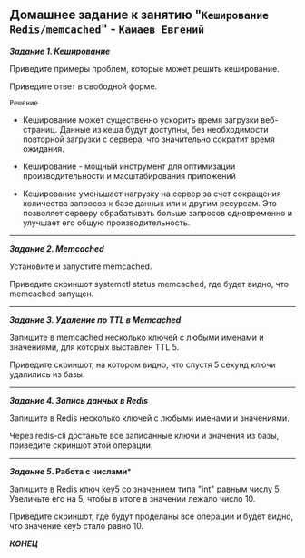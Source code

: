 ## Домашнее задание к занятию "`Кеширование Redis/memcached`" - `Камаев Евгений`

***Задание 1. Кеширование***

Приведите примеры проблем, которые может решить кеширование.

Приведите ответ в свободной форме.

`Решение`


* Кеширование может существенно ускорить время загрузки веб-страниц. Данные из кеша будут доступны, без необходимости повторной загрузки с сервера, что значительно сократит время ожидания.

* Кеширование - мощный инструмент для оптимизации производительности и масштабирования приложений

* Кеширование уменьшает нагрузку на сервер за счет сокращения количества запросов к базе данных или к другим ресурсам. Это позволяет серверу обрабатывать больше запросов одновременно и улучшает его общую производительность.


---

***Задание 2. Memcached***

Установите и запустите memcached.

Приведите скриншот systemctl status memcached, где будет видно, что memcached запущен.

---

***Задание 3. Удаление по TTL в Memcached***

Запишите в memcached несколько ключей с любыми именами и значениями, для которых выставлен TTL 5.

Приведите скриншот, на котором видно, что спустя 5 секунд ключи удалились из базы.

---

***Задание 4. Запись данных в Redis***

Запишите в Redis несколько ключей с любыми именами и значениями.

Через redis-cli достаньте все записанные ключи и значения из базы, приведите скриншот этой операции.

---

***Задание 5*. Работа с числами***

Запишите в Redis ключ key5 со значением типа "int" равным числу 5. Увеличьте его на 5, чтобы в итоге в значении лежало число 10.

Приведите скриншот, где будут проделаны все операции и будет видно, что значение key5 стало равно 10.

***КОНЕЦ***
